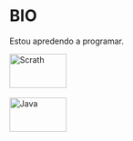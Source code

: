 <h1>BIO</h1>

<p>Estou apredendo a programar.</p> 


<div>
<img align="center" alt="Scrath" height="60" width="100" src="https://img.shields.io/badge/Scratch-4D97FF?style=for-the-badge&logo=Scratch&logoColor=white">
  </div><br>


<div>
<img align="center" alt="Java" height="60" width="100" src="https://img.shields.io/badge/JavaScript-323330?style=for-the-badge&logo=javascript&logoColor=F7DF1E">

